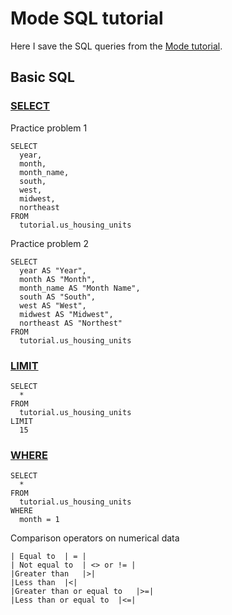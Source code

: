 # Mode SQL tutorial
Here I save the SQL queries from the [Mode tutorial](https://mode.com/sql-tutorial/).

## Basic SQL

### [SELECT](https://mode.com/sql-tutorial/sql-select-statement/)

Practice problem 1
```
SELECT
  year,
  month,
  month_name,
  south,
  west,
  midwest,
  northeast
FROM
  tutorial.us_housing_units
```

Practice problem 2
```
SELECT
  year AS "Year",
  month AS "Month",
  month_name AS "Month Name",
  south AS "South",
  west AS "West",
  midwest AS "Midwest",
  northeast AS "Northest"
FROM
  tutorial.us_housing_units
```

### [LIMIT](https://mode.com/sql-tutorial/sql-limit/)
```
SELECT
  *
FROM
  tutorial.us_housing_units
LIMIT
  15
```

### [WHERE](https://mode.com/sql-tutorial/sql-where/)
```
SELECT
  *
FROM
  tutorial.us_housing_units
WHERE
  month = 1
```

Comparison operators on numerical data
```
| Equal to	| = |
| Not equal to	| <> or != |
|Greater than	|>|
|Less than	|<|
|Greater than or equal to	|>=|
|Less than or equal to	|<=|
```
